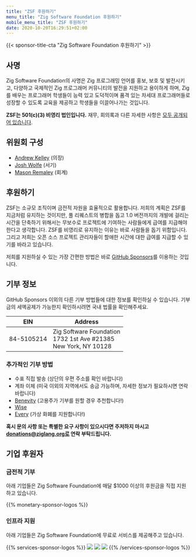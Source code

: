 ```yaml
---
title: "ZSF 후원하기"
menu_title: "Zig Software Foundation 후원하기"
mobile_menu_title: "ZSF 후원하기"
date: 2020-10-20T16:29:51+02:00
---
```

{{< sponsor-title-cta "Zig Software Foundation 후원하기" >}}

## 사명
Zig Software Foundation의 사명은 Zig 프로그래밍 언어를 홍보, 보호 및 발전시키고, 다양하고 국제적인 Zig 프로그래머 커뮤니티의 발전을 지원하고 용이하게 하며, Zig를 배우는 프로그래머 학생들이 능력 있고 도덕적이며 품격 있는 차세대 프로그래머들로 성장할 수 있도록 교육을 제공하고 학생들을 이끌어나가는 것입니다.

**ZSF는 501(c)(3) 비영리 법인입니다.** 재무, 회의록과 다른 자세한 사항은 [모두 공개되어 있습니다](https://drive.google.com/drive/folders/1ucHARxVbhrBbuZDbhrGHYDTsYAs8_bMH?usp=sharing).

## 위원회 구성

- [Andrew Kelley](https://andrewkelley.me/) (의장)
- [Josh Wolfe](https://github.com/thejoshwolfe/) (서기)
- [Mason Remaley](https://twitter.com/masonremaley/) (회계)

## 후원하기

ZSF는 소규모 조직이며 금전적 자원을 효율적으로 활용합니다. 저희의 계획은 ZSF를 지금처럼 유지하는 것이지만, 풀 리퀘스트의 병합을 돕고 1.0 버전까지의 개발에 걸리는 시간을 단축하기 위해서는 무보수로 프로젝트에 기여하는 사람들에게 급여를 지급해야 한다고 생각합니다. ZSF를 비영리로 유지하는 이유는 바로 사람들을 돕기 위함입니다. 그리고 저희는 오픈 소스 프로젝트 관리자들이 할애한 시간에 대한 급여를 지급할 수 있기를 바라고 있습니다.

저희를 지원하실 수 있는 가장 간편한 방법은 바로 [GitHub Sponsors](https://github.com/sponsors/ziglang)를 이용하는 것입니다.

## 기부 정보
GitHub Sponsors 이외의 다른 기부 방법들에 대한 정보를 확인하실 수 있습니다.
기부금의 세액공제가 가능한지 확인하시려면 국내 법률을 확인해주세요.

|   **EIN**   | **Address** |
|-------------|-------------|
| 84-5105214  | Zig Software Foundation  <br> 1732 1st Ave #21385  <br> New York, NY 10128|

### 추가적인 기부 방법
- 수표 직접 발송 (상단의 우편 주소를 확인 바랍니다)
- 계좌 이체 (미국 이외의 지역에서도 송금 가능하며, 자세한 정보가 필요하시면 연락 바랍니다)
- [Benevity](https://benevity.com) (고용주가 기부를 원할 경우 추천합니다!)
- [Wise](https://wise.com)
- [Every](https://www.every.org/zig-software-foundation-inc/) (가상 화폐를 지원합니다!)

**혹시 문의 사항 또는 특별한 요구 사항이 있으시다면 주저하지 마시고 donations@ziglang.org로 연락 부탁드립니다.**

## 기업 후원자

### 금전적 기부
아래 기업들은 Zig Software Foundation에 매달 $1000 이상의 후원금을 직접 지원하고 있습니다.

{{% monetary-sponsor-logos %}}

### 인프라 지원
아래 기업들은 Zig Software Foundation에 무료로 서비스를 제공해주고 있습니다.

{{% services-sponsor-logos %}}
![](/lavatech.png)
![](/dropbox.png)
![](/scaleway.png)
{{% /services-sponsor-logos %}}
